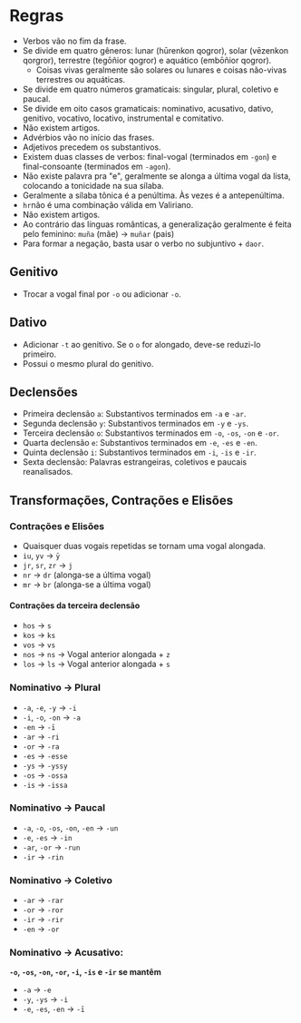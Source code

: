 # Regras

-   Verbos vão no fim da frase.
-   Se divide em quatro gêneros: lunar (hūrenkon qogror), solar (vēzenkon qorgror), terrestre (tegōñior qogror) e aquático (embōñior qogror).
    -   Coisas vivas geralmente são solares ou lunares e coisas não-vivas terrestres ou aquáticas.
-   Se divide em quatro números gramaticais: singular, plural, coletivo e paucal.
-   Se divide em oito casos gramaticais: nominativo, acusativo, dativo, genitivo, vocativo, locativo, instrumental e comitativo.
-   Não existem artigos.
-   Advérbios vão no início das frases.
-   Adjetivos precedem os substantivos.
-   Existem duas classes de verbos: final-vogal (terminados em `-gon`) e final-consoante (terminados em `-agon`).
-   Não existe palavra pra "e", geralmente se alonga a última vogal da lista, colocando a tonicidade na sua sílaba.
-   Geralmente a sílaba tônica é a penúltima. Às vezes é a antepenúltima.
-   `hr`não é uma combinação válida em Valiriano.
-   Não existem artigos.
-   Ao contrário das línguas românticas, a generalização geralmente é feita pelo feminino: `muña` (mãe) → `muñar` (pais)
-   Para formar a negação, basta usar o verbo no subjuntivo + `daor`.

## Genitivo

-   Trocar a vogal final por `-o` ou adicionar `-o`.

## Dativo

-   Adicionar `-t` ao genitivo. Se o `o` for alongado, deve-se reduzi-lo primeiro.
-   Possui o mesmo plural do genitivo.

## Declensões

-   Primeira declensão `a`: Substantivos terminados em `-a` e `-ar`.
-   Segunda declensão `y`: Substantivos terminados em `-y` e `-ys`.
-   Terceira declensão `o`: Substantivos terminados em `-o`, `-os`, `-on` e `-or`.
-   Quarta declensão `e`: Substantivos terminados em `-e`, `-es` e `-en`.
-   Quinta declensão `i`: Substantivos terminados em `-i`, `-is` e `-ir`.
-   Sexta declensão: Palavras estrangeiras, coletivos e paucais reanalisados.

## Transformações, Contrações e Elisões

### Contrações e Elisões

-   Quaisquer duas vogais repetidas se tornam uma vogal alongada.
-   `iu`, `yv` → `ȳ`
-   `jr`, `sr`, `zr` → `j`
-   `nr` → `dr` (alonga-se a última vogal)
-   `mr` → `br` (alonga-se a última vogal)

#### Contrações da terceira declensão

-   `hos` → `s`
-   `kos` → `ks`
-   `vos` → `vs`
-   `nos` → `ns` → Vogal anterior alongada + `z`
-   `los` → `ls` → Vogal anterior alongada + `s`

### Nominativo → Plural

-   `-a`, `-e`, `-y` → `-i`
-   `-i`, `-o`, `-on` → `-a`
-   `-en` → `-ī`
-   `-ar` → `-ri`
-   `-or` → `-ra`
-   `-es` → `-esse`
-   `-ys` → `-yssy`
-   `-os` → `-ossa`
-   `-is` → `-issa`

### Nominativo → Paucal

-   `-a`, `-o`, `-os`, `-on`, `-en` → `-un`
-   `-e`, `-es` → `-in`
-   `-ar`, `-or` → `-run`
-   `-ir` → `-rin`

### Nominativo → Coletivo

-   `-ar` → `-rar`
-   `-or` → `-ror`
-   `-ir` → `-rir`
-   `-en` → `-or`

### Nominativo → Acusativo:

**`-o`, `-os`, `-on`, `-or`, `-i`, `-is` e `-ir` se mantêm**

-   `-a` → `-e`
-   `-y`, `-ys` → `-i`
-   `-e`, `-es`, `-en` → `-ī`
